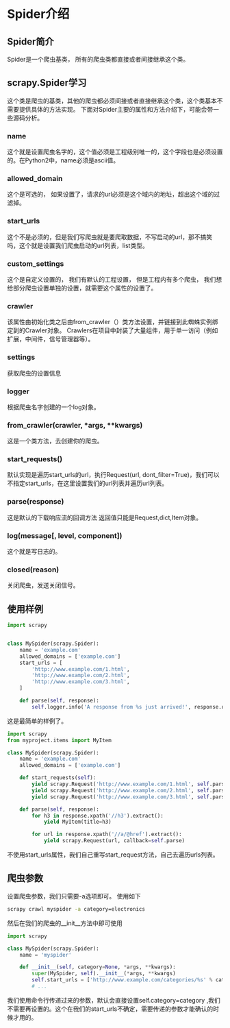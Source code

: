 # Spider介绍
## Spider简介
Spider是一个爬虫基类， 所有的爬虫类都直接或者间接继承这个类。
## scrapy.Spider学习
这个类是爬虫的基类，其他的爬虫都必须间接或者直接继承这个类，这个类基本不需要提供具体的方法实现。
下面对Spider主要的属性和方法介绍下，可能会带一些源码分析。
### name
这个就是设置爬虫名字的，这个值必须是工程级别唯一的，这个字段也是必须设置的。在Python2中，name必须是ascii值。
### allowed_domain 
这个是可选的， 如果设置了，请求的url必须是这个域内的地址，超出这个域的过滤掉。
### start_urls
这个不是必须的，但是我们写爬虫就是要爬取数据，不写启动的url，那不搞笑吗，这个就是设置我们爬虫启动的url列表，list类型。
### custom_settings
这个是自定义设置的， 我们有默认的工程设置， 但是工程内有多个爬虫， 我们想给部分爬虫设置单独的设置，就需要这个属性的设置了。
### crawler
该属性由初始化类之后由from_crawler（）类方法设置，并链接到此蜘蛛实例绑定到的Crawler对象。
Crawlers在项目中封装了大量组件，用于单一访问（例如扩展，中间件，信号管理器等）。
### settings
获取爬虫的设置信息
### logger
根据爬虫名字创建的一个log对象。
### from_crawler(crawler, *args, **kwargs)
这是一个类方法，去创建你的爬虫。
### start_requests()
默认实现是遍历start_urls的url，执行Request(url, dont_filter=True)，我们可以不指定start_urls，在这里设置我们的url列表并遍历url列表。
### parse(response)
这是默认的下载响应流的回调方法
返回值只能是Request,dict,Item对象。
### log(message[, level, component])
这个就是写日志的。
### closed(reason)
关闭爬虫，发送关闭信号。
## 使用样例
```python
import scrapy


class MySpider(scrapy.Spider):
    name = 'example.com'
    allowed_domains = ['example.com']
    start_urls = [
        'http://www.example.com/1.html',
        'http://www.example.com/2.html',
        'http://www.example.com/3.html',
    ]

    def parse(self, response):
        self.logger.info('A response from %s just arrived!', response.url)
```
这是最简单的样例了。
```python
import scrapy
from myproject.items import MyItem

class MySpider(scrapy.Spider):
    name = 'example.com'
    allowed_domains = ['example.com']

    def start_requests(self):
        yield scrapy.Request('http://www.example.com/1.html', self.parse)
        yield scrapy.Request('http://www.example.com/2.html', self.parse)
        yield scrapy.Request('http://www.example.com/3.html', self.parse)

    def parse(self, response):
        for h3 in response.xpath('//h3').extract():
            yield MyItem(title=h3)

        for url in response.xpath('//a/@href').extract():
            yield scrapy.Request(url, callback=self.parse)
```
不使用start_urls属性，我们自己重写start_request方法，自己去遍历urls列表。
## 爬虫参数
设置爬虫参数，我们只需要-a选项即可。
使用如下
```cmd
scrapy crawl myspider -a category=electronics
```
然后在我们的爬虫的__init__方法中即可使用
```python
import scrapy

class MySpider(scrapy.Spider):
    name = 'myspider'

    def __init__(self, category=None, *args, **kwargs):
        super(MySpider, self).__init__(*args, **kwargs)
        self.start_urls = ['http://www.example.com/categories/%s' % category]
        # ...
```
我们使用命令行传递过来的参数，默认会直接设置self.category=category ,我们不需要再设置的。这个在我们的start_urls不确定，需要传递的参数才能确认的时候才用的。

